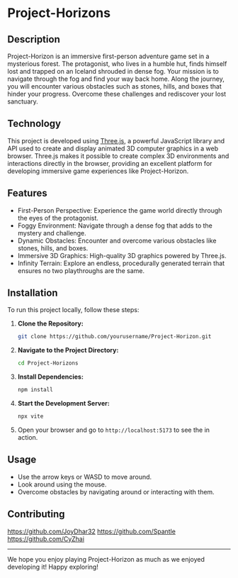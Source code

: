 # Project-Horizons

## Description
Project-Horizon is an immersive first-person adventure game set in a mysterious forest. The protagonist, who lives in a humble hut, finds himself lost and trapped on an Iceland shrouded in dense fog. Your mission is to navigate through the fog and find your way back home. Along the journey, you will encounter various obstacles such as stones, hills, and boxes that hinder your progress. Overcome these challenges and rediscover your lost sanctuary.

## Technology
This project is developed using [Three.js](https://threejs.org/), a powerful JavaScript library and API used to create and display animated 3D computer graphics in a web browser. Three.js makes it possible to create complex 3D environments and interactions directly in the browser, providing an excellent platform for developing immersive game experiences like Project-Horizon.

## Features
- First-Person Perspective: Experience the game world directly through the eyes of the protagonist.
- Foggy Environment: Navigate through a dense fog that adds to the mystery and challenge.
- Dynamic Obstacles: Encounter and overcome various obstacles like stones, hills, and boxes.
- Immersive 3D Graphics: High-quality 3D graphics powered by Three.js.
- Infinity Terrain: Explore an endless, procedurally generated terrain that ensures no two playthroughs are the same.

## Installation
To run this project locally, follow these steps:

1. **Clone the Repository:**
    ```sh
    git clone https://github.com/yourusername/Project-Horizon.git
    ```
2. **Navigate to the Project Directory:**
    ```sh
    cd Project-Horizons
    ```
3. **Install Dependencies:**
    ```sh
    npm install
    ```
4. **Start the Development Server:**
    ```sh
    npx vite
    
    ```
5. Open your browser and go to `http://localhost:5173` to see the in action.

## Usage
- Use the arrow keys or WASD to move around.
- Look around using the mouse.
- Overcome obstacles by navigating around or interacting with them.

## Contributing
https://github.com/JoyDhar32
https://github.com/Spantle
https://github.com/CyZhai

---

We hope you enjoy playing Project-Horizon as much as we enjoyed developing it! Happy exploring!
